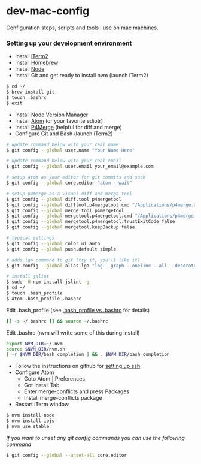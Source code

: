# dev-mac-config

Configuration steps, scripts and tools i use on mac machines.

### Setting up your development environment

- Install [iTerm2](https://www.iterm2.com/)
- Install [Homebrew](http://brew.sh/)
- Install [Node](http://nodejs.org/)
- Install Git and get ready to install nvm (launch iTerm2)
```bash
$ cd ~/
$ brew install git
$ touch .bashrc
$ exit
```
- Install [Node Version Manager](https://github.com/creationix/nvm)
- Install [Atom](https://atom.io/) (or your favorite ediotr)
- Install [P4Merge](http://www.perforce.com/product/components/perforce-visual-merge-and-diff-tools) (helpful for diff and merge)
- Configure Git and Bash (launch iTerm2)
```bash
# update command below with your real name
$ git config --global user.name "Your Name Here"

# update command below with your real email
$ git config --global user.email your_email@example.com

# setup atom as your editor for git commits and such
$ git config --global core.editor "atom --wait"

# setup p4merge as a visual diff and merge tool
$ git config --global diff.tool p4mergetool
$ git config --global difftool.p4mergetool.cmd "/Applications/p4merge.app/Contents/Resources/launchp4merge \$LOCAL \$REMOTE"
$ git config --global merge.tool p4mergetool
$ git config --global mergetool.p4mergetool.cmd "/Applications/p4merge.app/Contents/Resources/launchp4merge \$PWD/\$BASE \$PWD/\$REMOTE \$PWD/\$LOCAL \$PWD/\$MERGED"
$ git config --global mergetool.p4mergetool.trustExitCode false
$ git config --global mergetool.keepBackup false

# typical settings
$ git config --global color.ui auto
$ git config --global push.default simple

# adds lga command to git (try it, you'll like it)
$ git config --global alias.lga "log --graph --oneline --all --decorate"

# install jslint
$ sudo -H npm install jslint -g
$ cd ~/
$ touch .bash_profile
$ atom .bash_profile .bashrc
```
Edit .bash_profile (see [.bash_profile vs .bashrc](http://www.joshstaiger.org/archives/2005/07/bash_profile_vs.html) for details)
```bash
[[ -s ~/.bashrc ]] && source ~/.bashrc
```
Edit .bashrc (nvm will write some of this during install)
```bash
export NVM_DIR=~/.nvm
source $NVM_DIR/nvm.sh
[ -r $NVM_DIR/bash_completion ] && . $NVM_DIR/bash_completion
```
- Follow the instructions on github for [setting up ssh](https://help.github.com/articles/generating-ssh-keys/)
- Configure Atom
  - Goto Atom | Preferences
  - Got Install Tab
  - Enter merge-conflicts and press Packages
  - Install merge-conflicts package
- Restart iTerm window
```bash
$ nvm install node
$ nvm install iojs
$ nvm use stable
```
*If you want to unset any git config commands you can use the following command*
```bash
$ git config --global --unset-all core.editor
```
